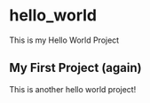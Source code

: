 # hello_world

This is my Hello World Project

## My First Project (again)

This is another hello world project!